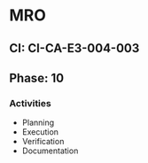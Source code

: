 # MRO

## CI: CI-CA-E3-004-003
## Phase: 10

### Activities
- Planning
- Execution
- Verification
- Documentation
